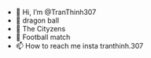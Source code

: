 - 👋 Hi, I’m @TranThinh307
- 👀 dragon ball
- 🌱 The Cityzens
- 💞️ Football match
- 📫 How to reach me insta tranthinh.307

<!---
TranThinh307/TranThinh307 is a ✨ special ✨ repository because its `README.md` (this file) appears on your GitHub profile.
You can click the Preview link to take a look at your changes.
--->
